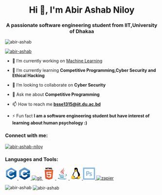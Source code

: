 <h1 align="center">Hi 👋, I'm Abir Ashab Niloy</h1>
<h3 align="center">A passionate software engineering student from IIT,University of Dhakaa</h3>

<p align="left"> <img src="https://komarev.com/ghpvc/?username=abir-ashab&label=Profile%20views&color=0e75b6&style=flat" alt="abir-ashab" /> </p>

<p align="left"> <a href="https://github.com/ryo-ma/github-profile-trophy"><img src="https://github-profile-trophy.vercel.app/?username=abir-ashab" alt="abir-ashab" /></a> </p>

- 🔭 I’m currently working on [Machine Learning](https://github.com/Abir-Ashab/SPL-1)

- 🌱 I’m currently learning **Competitive Programming,Cyber Security and Ethical Hacking**

- 👯 I’m looking to collaborate on **Cyber Security**

- 💬 Ask me about **Competitive Programming**

- 📫 How to reach me **bsse1315@iit.du.ac.bd**

- ⚡ Fun fact **I am a software engineering student but have interest of learning about human psychology :)**

<h3 align="left">Connect with me:</h3>
<p align="left">
<a href="https://linkedin.com/in/abir-ashab-niloy" target="blank"><img align="center" src="https://raw.githubusercontent.com/rahuldkjain/github-profile-readme-generator/master/src/images/icons/Social/linked-in-alt.svg" alt="abir-ashab-niloy" height="30" width="40" /></a>
</p>

<h3 align="left">Languages and Tools:</h3>
<p align="left"> <a href="https://www.cprogramming.com/" target="_blank" rel="noreferrer"> <img src="https://raw.githubusercontent.com/devicons/devicon/master/icons/c/c-original.svg" alt="c" width="40" height="40"/> </a> <a href="https://www.w3schools.com/cpp/" target="_blank" rel="noreferrer"> <img src="https://raw.githubusercontent.com/devicons/devicon/master/icons/cplusplus/cplusplus-original.svg" alt="cplusplus" width="40" height="40"/> </a> <a href="https://git-scm.com/" target="_blank" rel="noreferrer"> <img src="https://www.vectorlogo.zone/logos/git-scm/git-scm-icon.svg" alt="git" width="40" height="40"/> </a> <a href="https://www.w3.org/html/" target="_blank" rel="noreferrer"> <img src="https://raw.githubusercontent.com/devicons/devicon/master/icons/html5/html5-original-wordmark.svg" alt="html5" width="40" height="40"/> </a> <a href="https://www.java.com" target="_blank" rel="noreferrer"> <img src="https://raw.githubusercontent.com/devicons/devicon/master/icons/java/java-original.svg" alt="java" width="40" height="40"/> </a> <a href="https://www.linux.org/" target="_blank" rel="noreferrer"> <img src="https://raw.githubusercontent.com/devicons/devicon/master/icons/linux/linux-original.svg" alt="linux" width="40" height="40"/> </a> <a href="https://www.photoshop.com/en" target="_blank" rel="noreferrer"> <img src="https://raw.githubusercontent.com/devicons/devicon/master/icons/photoshop/photoshop-line.svg" alt="photoshop" width="40" height="40"/> </a> <a href="https://zapier.com" target="_blank" rel="noreferrer"> <img src="https://www.vectorlogo.zone/logos/zapier/zapier-icon.svg" alt="zapier" width="40" height="40"/> </a> </p>

<p><img align="left" src="https://github-readme-stats.vercel.app/api/top-langs?username=abir-ashab&show_icons=true&locale=en&layout=compact" alt="abir-ashab" /></p>

<p>&nbsp;<img align="center" src="https://github-readme-stats.vercel.app/api?username=abir-ashab&show_icons=true&locale=en" alt="abir-ashab" /></p>
